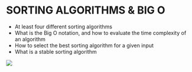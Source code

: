 # SORTING ALGORITHMS & BIG O

* At least four different sorting algorithms
* What is the Big O notation, and how to evaluate the time complexity of an algorithm
* How to select the best sorting algorithm for a given input
* What is a stable sorting algorithm <br>
<img src="https://www.holbertonschool.com/holberton-logo.png"/>